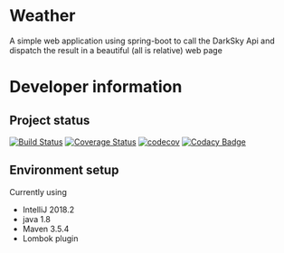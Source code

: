 # Weather
A simple web application using spring-boot to call the DarkSky Api and dispatch the result in a beautiful (all is relative) web page 

# Developer information
## Project status
[![Build Status](https://travis-ci.org/ErwanLT/Weather.svg?branch=master)](https://travis-ci.org/ErwanLT/Weather)
[![Coverage Status](https://coveralls.io/repos/github/ErwanLT/Weather/badge.svg?branch=master)](https://coveralls.io/github/ErwanLT/Weather?branch=master)
[![codecov](https://codecov.io/gh/ErwanLT/Weather/branch/master/graph/badge.svg)](https://codecov.io/gh/ErwanLT/Weather)
[![Codacy Badge](https://api.codacy.com/project/badge/Grade/d49bd42b687748199013d117fb0aaa1c)](https://www.codacy.com/app/ErwanLT/Weather?utm_source=github.com&amp;utm_medium=referral&amp;utm_content=ErwanLT/Weather&amp;utm_campaign=Badge_Grade)

## Environment setup
Currently using
- IntelliJ 2018.2
- java 1.8
- Maven 3.5.4
- Lombok plugin
